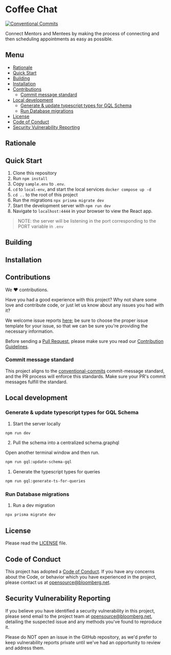 # Coffee Chat <!-- omit in toc -->

[![Conventional Commits](https://img.shields.io/badge/Conventional%20Commits-1.0.0-yellow.svg)](https://conventionalcommits.org)

Connect Mentors and Mentees by making the process of connecting and then
scheduling appointments as easy as possible.

## Menu <!-- omit in toc -->

- [Rationale](#rationale)
- [Quick Start](#quick-start)
- [Building](#building)
- [Installation](#installation)
- [Contributions](#contributions)
  - [Commit message standard](#commit-message-standard)
- [Local development](#local-development)
  - [Generate & update typescript types for GQL Schema](#generate--update-typescript-types-for-gql-schema)
  - [Run Database migrations](#run-database-migrations)
- [License](#license)
- [Code of Conduct](#code-of-conduct)
- [Security Vulnerability Reporting](#security-vulnerability-reporting)

## Rationale

## Quick Start

1. Clone this repository
1. Run `npm install`
1. Copy `sample.env` to `.env`.
1. `cd` to `local-env`, and start the local services `docker compose up -d`
1. `cd ..` to the root of this project
1. Run the migrations `npx prisma migrate dev`
1. Start the development server with `npm run dev`
1. Navigate to `localhost:4444` in your browser to view the React app.

> NOTE: the server will be listening in the port corresponding to the PORT
> variable in `.env`

## Building

## Installation

## Contributions

We :heart: contributions.

Have you had a good experience with this project? Why not share some love and
contribute code, or just let us know about any issues you had with it?

We welcome issue reports [here](../../issues); be sure to choose the proper
issue template for your issue, so that we can be sure you're providing the
necessary information.

Before sending a [Pull Request](../../pulls), please make sure you read our
[Contribution Guidelines](https://github.com/bloomberg/.github/blob/master/CONTRIBUTING.md).

### Commit message standard

This project aligns to the
[conventional-commits](https://www.conventionalcommits.org/en/v1.0.0/)
commit-message standard, and the PR process will enforce this standards. Make
sure your PR's commit messages fulfill the standard.

## Local development

### Generate & update typescript types for GQL Schema

1. Start the server locally

```bash
npm run dev
```

2. Pull the schema into a centralized schema.graphql

Open another terminal window and then run.

```bash
npm run gql:update-schema-gql
```

1. Generate the typescript types for queries

```bash
npm run gql:generate-ts-for-queries
```

### Run Database migrations

1. Run a dev migration

```bash
npx prisma migrate dev
```

## License

Please read the [LICENSE](LICENSE) file.

## Code of Conduct

This project has adopted a
[Code of Conduct](https://github.com/bloomberg/.github/blob/master/CODE_OF_CONDUCT.md).
If you have any concerns about the Code, or behavior which you have experienced
in the project, please contact us at opensource@bloomberg.net.

## Security Vulnerability Reporting

If you believe you have identified a security vulnerability in this project,
please send email to the project team at opensource@bloomberg.net, detailing the
suspected issue and any methods you've found to reproduce it.

Please do NOT open an issue in the GitHub repository, as we'd prefer to keep
vulnerability reports private until we've had an opportunity to review and
address them.
